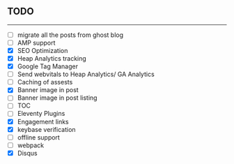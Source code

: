 ## TODO
---

- [ ] migrate all the posts from ghost blog
- [ ] AMP support
- [x] SEO Optimization
- [x] Heap Analytics tracking
- [x] Google Tag Manager
- [ ] Send webvitals to Heap Analytics/ GA Analytics
- [ ] Caching of assests
- [x] Banner image in post
- [ ] Banner image in post listing
- [ ] TOC
- [ ] Eleventy Plugins
- [x] Engagement links
- [x] keybase verification
- [ ] offline support
- [ ] webpack
- [x] Disqus
